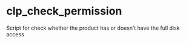 # clp_check_permission
Script for check whether the product has or doesn’t have the full disk access
